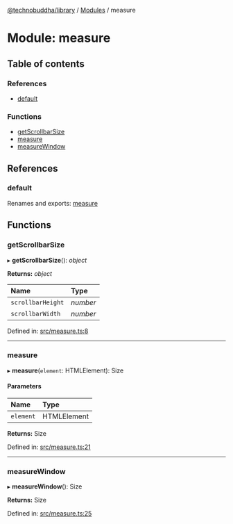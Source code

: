 [@technobuddha/library](../../README.md) / [Modules](../Modules.md) / measure

# Module: measure

## Table of contents

### References

- [default](measure.md#default)

### Functions

- [getScrollbarSize](measure.md#getscrollbarsize)
- [measure](measure.md#measure)
- [measureWindow](measure.md#measurewindow)

## References

### default

Renames and exports: [measure](measure.md#measure)

## Functions

### getScrollbarSize

▸ **getScrollbarSize**(): *object*

**Returns:** *object*

| Name | Type |
| :------ | :------ |
| `scrollbarHeight` | *number* |
| `scrollbarWidth` | *number* |

Defined in: [src/measure.ts:8](https://github.com/technobuddha/hill.software/blob/65b5e5d/packages/library/src/measure.ts#L8)

___

### measure

▸ **measure**(`element`: HTMLElement): Size

#### Parameters

| Name | Type |
| :------ | :------ |
| `element` | HTMLElement |

**Returns:** Size

Defined in: [src/measure.ts:21](https://github.com/technobuddha/hill.software/blob/65b5e5d/packages/library/src/measure.ts#L21)

___

### measureWindow

▸ **measureWindow**(): Size

**Returns:** Size

Defined in: [src/measure.ts:25](https://github.com/technobuddha/hill.software/blob/65b5e5d/packages/library/src/measure.ts#L25)
